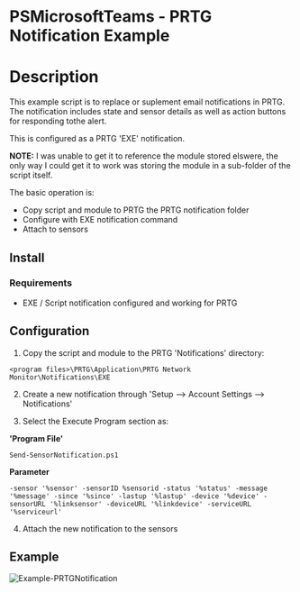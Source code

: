# PSMicrosoftTeams - PRTG Notification Example

# Description

This example script is to replace or suplement email notifications in PRTG. The notification includes state and sensor details as well as action buttons for responding tothe alert.

This is configured as a PRTG 'EXE' notification.

**NOTE:** I was unable to get it to reference the module stored elswere, the only way I could get it to work was storing the module in a sub-folder of the script itself.

The basic operation is:

* Copy script and module to PRTG the PRTG notification folder
* Configure with EXE notification command
* Attach to sensors

## Install

### Requirements

* EXE / Script notification configured and working for PRTG

## Configuration

1. Copy the script and module to the PRTG 'Notifications' directory:

```
<program files>\PRTG\Application\PRTG Network Monitor\Notifications\EXE
```

2. Create a new notification through 'Setup --> Account Settings --> Notifications'

3. Select the Execute Program section as:

**'Program File'**

```
Send-SensorNotification.ps1
```

**Parameter**

```
-sensor '%sensor' -sensorID %sensorid -status '%status' -message '%message' -since '%since' -lastup '%lastup' -device '%device' -sensorURL '%linksensor' -deviceURL '%linkdevice' -serviceURL '%serviceurl'
```

4. Attach the new notification to the sensors


## Example

![Example-PRTGNotification](/Examples/PRTG/Images/Example-PRTGNotification.jpg)